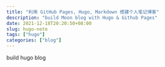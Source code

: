```yaml
---
title: "利用 GitHub Pages, Hugo, Markdown 搭建个人笔记博客"
description: "build Moon blog with Hugo & Github Pages"
date: 2021-12-18T20:20:50+08:00
slug: hugo-note
tags: ["hugo"]
categories: ["blog"]
---
```


build hugo blog


